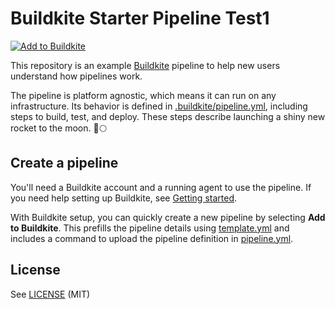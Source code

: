 # Buildkite Starter Pipeline Test1

[![Add to Buildkite](https://buildkite.com/button.svg)](https://buildkite.com/new)

This repository is an example [Buildkite](https://buildkite.com/) pipeline to help new users understand how pipelines work.

The pipeline is platform agnostic, which means it can run on any infrastructure. Its behavior is defined in [.buildkite/pipeline.yml](.buildkite/pipeline.yml), including steps to build, test, and deploy. These steps describe launching a shiny new rocket to the moon. 🚀🌕

## Create a pipeline

You'll need a Buildkite account and a running agent to use the pipeline. If you need help setting up Buildkite, see [Getting started](https://buildkite.com/docs/tutorials/getting-started).

With Buildkite setup, you can quickly create a new pipeline by selecting **Add to Buildkite**. This prefills the pipeline details using [template.yml](.buildkite/template.yml) and includes a command to upload the pipeline definition in [pipeline.yml](.buildkite/pipeline.yml).

## License

See [LICENSE](LICENSE) (MIT)
